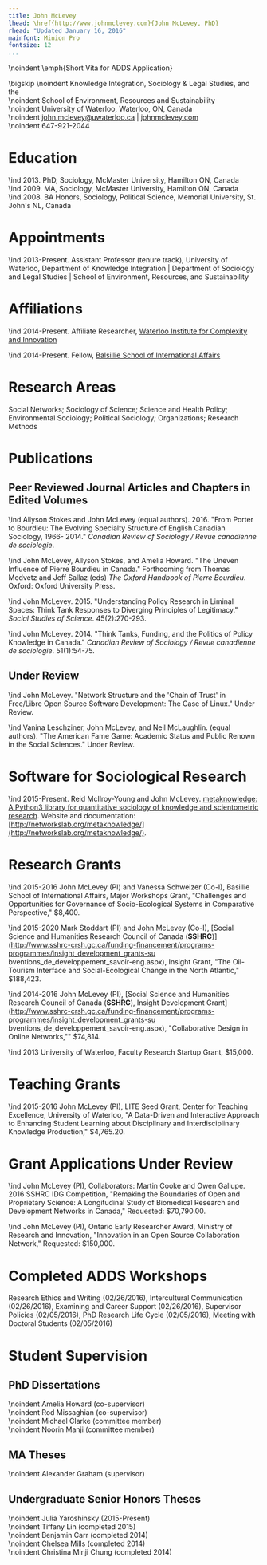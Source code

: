 ```yaml
---
title: John McLevey
lhead: \href{http://www.johnmclevey.com}{John McLevey, PhD}
rhead: "Updated January 16, 2016"
mainfont: Minion Pro
fontsize: 12
...
```


\noindent \emph{Short Vita for ADDS Application}

\bigskip
\noindent Knowledge Integration, Sociology & Legal Studies, and the  
\noindent School of Environment, Resources and Sustainability    
\noindent University of Waterloo, Waterloo, ON, Canada  
\noindent <john.mclevey@uwaterloo.ca> | [johnmclevey.com](http://www.johnmclevey.com)    
\noindent 647-921-2044   
 
# Education
\ind 2013. PhD, Sociology, McMaster University, Hamilton ON, Canada   
\ind 2009. MA, Sociology, McMaster University, Hamilton ON, Canada   
\ind 2008. BA Honors, Sociology, Political Science, Memorial University, St. John's NL, Canada   

# Appointments

\ind 2013-Present. Assistant Professor (tenure track), University of Waterloo, Department of Knowledge Integration | Department of Sociology and Legal Studies | School of Environment, Resources, and Sustainability   

# Affiliations

\ind 2014-Present. Affiliate Researcher, [Waterloo Institute for Complexity and Innovation](http://wici.ca/new/)

\ind 2014-Present. Fellow, [Balsillie School of International Affairs](http://www.balsillieschool.ca/) 

# Research Areas

Social Networks; Sociology of Science; Science and Health Policy; Environmental Sociology; Political Sociology; Organizations; Research Methods   

# Publications

## Peer Reviewed Journal Articles and Chapters in Edited Volumes

\ind Allyson Stokes and John McLevey (equal authors). 2016. "From Porter to Bourdieu: The Evolving Specialty Structure of English Canadian Sociology, 1966- 2014." *Canadian Review of Sociology / Revue canadienne de sociologie*. 

\ind John McLevey, Allyson Stokes, and Amelia Howard. "The Uneven Influence of Pierre Bourdieu in Canada." Forthcoming from Thomas Medvetz and Jeff Sallaz (eds) *The Oxford Handbook of Pierre Bourdieu*. Oxford: Oxford University Press.

\ind John McLevey. 2015. "Understanding Policy Research in Liminal Spaces: Think Tank Responses to Diverging Principles of Legitimacy." *Social Studies of Science*. 45(2):270-293.  

\ind John McLevey. 2014. "Think Tanks, Funding, and the Politics of Policy Knowledge in Canada." *Canadian Review of Sociology / Revue canadienne de sociologie*. 51(1):54-75.  
   
## Under Review

\ind John McLevey. "Network Structure and the 'Chain of Trust' in Free/Libre Open Source Software Development: The Case of Linux." Under Review.  

\ind Vanina Leschziner, John McLevey, and Neil McLaughlin. (equal authors). "The American Fame Game: Academic Status and Public Renown in the Social Sciences." Under Review.

# Software for Sociological Research

\ind 2015-Present. Reid McIlroy-Young and John McLevey. [metaknowledge: A Python3 library for quantitative sociology of knowledge and scientometric  research](http://networkslab.org/metaknowledge/). Website and documentation: [http://networkslab.org/metaknowledge/](http://networkslab.org/metaknowledge/).  

# Research Grants

\ind 2015-2016 John McLevey (PI) and Vanessa Schweizer (Co-I), Basillie School of International Affairs, Major Workshops Grant, "Challenges and Opportunities for Governance of Socio-Ecological Systems in Comparative Perspective," $8,400.  

\ind 2015-2020 Mark Stoddart (PI) and John McLevey (Co-I), [Social Science and Humanities Research Council of Canada (**SSHRC**)](http://www.sshrc-crsh.gc.ca/funding-financement/programs-programmes/insight_development_grants-su
bventions_de_developpement_savoir-eng.aspx), Insight Grant, "The Oil-Tourism Interface and Social-Ecological Change in the North Atlantic," $188,423.

\ind 2014-2016 John McLevey (PI), [Social Science and Humanities Research Council of Canada (**SSHRC**), Insight Development Grant](http://www.sshrc-crsh.gc.ca/funding-financement/programs-programmes/insight_development_grants-su
bventions_de_developpement_savoir-eng.aspx), "Collaborative Design in Online Networks,"" $74,814.

\ind 2013 University of Waterloo, Faculty Research Startup Grant, $15,000.

# Teaching Grants

\ind 2015-2016 John McLevey (PI), LITE Seed Grant, Center for Teaching Excellence, University of Waterloo, "A Data-Driven and Interactive Approach to Enhancing Student Learning about Disciplinary and Interdisciplinary Knowledge Production," $4,765.20.

# Grant Applications Under Review

\ind John McLevey (PI), Collaborators: Martin Cooke and Owen Gallupe. 2016 SSHRC IDG Competition, "Remaking the Boundaries of Open and Proprietary Science: A Longitudinal Study of Biomedical Research and Development Networks in Canada," Requested: $70,790.00.  

\ind John McLevey (PI), Ontario Early Researcher Award, Ministry of Research and Innovation, "Innovation in an Open Source Collaboration Network," Requested: $150,000.  

# Completed ADDS Workshops

Research Ethics and Writing (02/26/2016), Intercultural Communication (02/26/2016), Examining and Career Support (02/26/2016), Supervisor Policies (02/05/2016), PhD Research Life Cycle (02/05/2016), Meeting with Doctoral Students (02/05/2016)   

# Student Supervision

## PhD Dissertations

\noindent Amelia Howard (co-supervisor)  
\noindent Rod Missaghian (co-supervisor)  
\noindent Michael Clarke (committee member)    
\noindent Noorin Manji (committee member)   

## MA Theses

\noindent Alexander Graham (supervisor)  

## Undergraduate Senior Honors Theses

\noindent Julia Yaroshinsky (2015-Present)    
\noindent Tiffany Lin (completed 2015)    
\noindent Benjamin Carr (completed 2014)    
\noindent Chelsea Mills (completed 2014)    
\noindent Christina Minji Chung (completed 2014)  